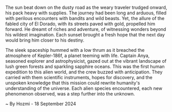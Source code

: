 
The sun beat down on the dusty road as the weary traveler trudged onward, his pack heavy with supplies. The journey had been long and arduous, filled with perilous encounters with bandits and wild beasts. Yet, the allure of the fabled city of El Dorado, with its streets paved with gold, propelled him forward. He dreamt of riches and adventure, of witnessing wonders beyond his wildest imagination. Each sunset brought a fresh hope that the next day would bring him closer to his destiny.

The sleek spaceship hummed with a low thrum as it breached the atmosphere of Kepler-186f, a planet teeming with life. Captain Anya, seasoned explorer and astrophysicist, gazed out at the vibrant landscape of lush green forests and sparkling sapphire oceans. This was the first human expedition to this alien world, and the crew buzzed with anticipation. They carried with them scientific instruments, hopes for discovery, and the unspoken knowledge that this mission could rewrite humanity's understanding of the universe. Each alien species encountered, each new phenomenon observed, was a step further into the unknown. 

~ By Hozmi - 18 September 2024
